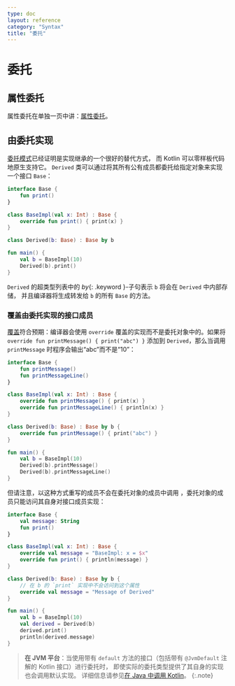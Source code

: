 ```yaml
---
type: doc
layout: reference
category: "Syntax"
title: "委托"
---
```


# 委托

## 属性委托

属性委托在单独一页中讲：[属性委托](delegated-properties.html)。

## 由委托实现

[委托模式](https://zh.wikipedia.org/wiki/%E5%A7%94%E6%89%98%E6%A8%A1%E5%BC%8F)已经证明是实现继承的一个很好的替代方式，
而 Kotlin 可以零样板代码地原生支持它。
`Derived` 类可以通过将其所有公有成员都委托给指定对象来实现一个接口 `Base`：

<div class="sample" markdown="1" theme="idea">

```kotlin
interface Base {
    fun print()
}

class BaseImpl(val x: Int) : Base {
    override fun print() { print(x) }
}

class Derived(b: Base) : Base by b

fun main() {
    val b = BaseImpl(10)
    Derived(b).print()
}
```

</div>

`Derived` 的超类型列表中的 *by*{: .keyword }-子句表示 `b` 将会在 `Derived` 中内部存储，
并且编译器将生成转发给 `b` 的所有 `Base` 的方法。

### 覆盖由委托实现的接口成员

[覆盖](classes.html#覆盖方法)符合预期：编译器会使用 `override`
覆盖的实现而不是委托对象中的。如果将 `override fun printMessage() { print("abc") }` 添加到
`Derived`，那么当调用 `printMessage` 时程序会输出“abc”而不是“10”：

<div class="sample" markdown="1" theme="idea">

```kotlin
interface Base {
    fun printMessage()
    fun printMessageLine()
}

class BaseImpl(val x: Int) : Base {
    override fun printMessage() { print(x) }
    override fun printMessageLine() { println(x) }
}

class Derived(b: Base) : Base by b {
    override fun printMessage() { print("abc") }
}

fun main() {
    val b = BaseImpl(10)
    Derived(b).printMessage()
    Derived(b).printMessageLine()
}
```

</div>

但请注意，以这种方式重写的成员不会在委托对象的成员中调用
，委托对象的成员只能访问其自身对接口成员实现：

<div class="sample" markdown="1" theme="idea">

```kotlin
interface Base {
    val message: String
    fun print()
}

class BaseImpl(val x: Int) : Base {
    override val message = "BaseImpl: x = $x"
    override fun print() { println(message) }
}

class Derived(b: Base) : Base by b {
    // 在 b 的 `print` 实现中不会访问到这个属性
    override val message = "Message of Derived"
}

fun main() {
    val b = BaseImpl(10)
    val derived = Derived(b)
    derived.print()
    println(derived.message)
}
```

</div>

> **在 JVM 平台**：当使用带有 `default` 方法的接口（包括带有 `@JvmDefault` 注解的 Kotlin 接口）进行委托时，
>即使实际的委托类型提供了其自身的实现也会调用默认实现。
>详细信息请参见[在 Java 中调用 Kotlin](java-to-kotlin-interop.html#在委托中使用)。
{:.note}
